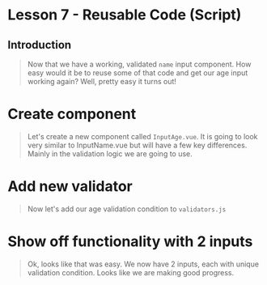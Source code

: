 # Lesson 7 - Reusable Code (Script)

## Introduction
> Now that we have a working, validated `name` input component. How easy would it be to reuse some of that code and get our age input working again? Well, pretty easy it turns out! 
# Create component
> Let's create a new component called `InputAge.vue`. It is going to look very similar to InputName.vue but will have a few key differences. Mainly in the validation logic we are going to use. 
# Add new validator
> Now let's add our age validation condition to `validators.js`

# Show off functionality with 2 inputs
> Ok, looks like that was easy. We now have 2 inputs, each with unique validation condition. Looks like we are making good progress. 